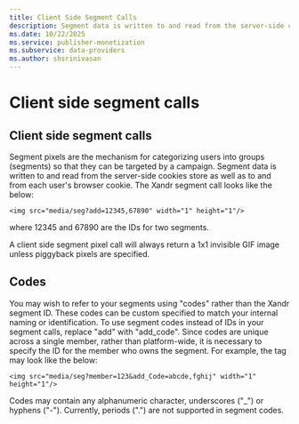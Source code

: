 ```yaml
---
title: Client Side Segment Calls
description: Segment data is written to and read from the server-side cookies store as well as to and from each user's browser cookie. Learn how a client side segment pixel call will always return a 1x1 invisible GIF image unless piggyback pixels are specified. 
ms.date: 10/22/2025
ms.service: publisher-monetization
ms.subservice: data-providers
ms.author: shsrinivasan
---
```



# Client side segment calls

## Client side segment calls

Segment pixels are the mechanism for categorizing users into groups (segments) so that they can be targeted by a campaign. Segment data is written to and read from the server-side cookies store as well as to and from each user's browser cookie. The Xandr segment call looks like the below:

`<img src="media/seg?add=12345,67890" width="1" height="1"/>`

where 12345 and 67890 are the IDs for two segments.

A client side segment pixel call will always return a 1x1 invisible GIF image unless piggyback pixels are specified.

## Codes

You may wish to refer to your segments using "codes" rather than the Xandr segment ID. These codes can be custom specified to match your internal naming or identification. To use segment codes instead of IDs in your segment calls, replace "add" with "add_code". Since codes are unique across a single member, rather than platform-wide, it is necessary to specify the ID for the member who owns the segment. For example, the tag may look like the below:

`<img src="media/seg?member=123&add_Code=abcde,fghij" width="1" height="1"/>`

Codes may contain any alphanumeric character, underscores ("\_") or hyphens ("-"). Currently, periods (".") are not supported in segment codes.
